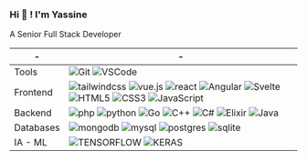 
### Hi 👋 ! I'm Yassine

A Senior Full Stack Developer 

| - | - |
|---|---|
| Tools | ![Git](https://img.shields.io/badge/-git-orange?style=for-the-badge&logo=git&logoColor=white&labelColor=24292e) ![VSCode](https://img.shields.io/badge/-vscode-orange?style=for-the-badge&logo=visual-studio-code&logoColor=white&labelColor=24292e) |
| Frontend | ![tailwindcss](https://img.shields.io/badge/-tailwindcss-coral?style=for-the-badge&logo=tailwind-css&logoColor=white&labelColor=24292e) ![vue.js](https://img.shields.io/badge/-vue.js-coral?style=for-the-badge&logo=vue.js&logoColor=white&labelColor=24292e) ![react](https://img.shields.io/badge/-react-coral?style=for-the-badge&logo=react&logoColor=white&labelColor=24292e) ![Angular](https://img.shields.io/badge/-angular-coral?style=for-the-badge&logo=angular&logoColor=white&labelColor=24292e) ![Svelte](https://img.shields.io/badge/-svelte-coral?style=for-the-badge&logo=svelte&logoColor=white&labelColor=24292e) ![HTML5](https://img.shields.io/badge/html%205-blue?style=for-the-badge&logo=html5&logoColor=white&labelColor=24292e) ![CSS3](https://img.shields.io/badge/css%203-blue?style=for-the-badge&logo=css3&logoColor=white&labelColor=24292e) ![JavaScript](https://img.shields.io/badge/-JavaScript-blue?style=for-the-badge&logo=javascript&logoColor=white&labelColor=24292e) |
| Backend | ![php](https://img.shields.io/badge/-php-green?style=for-the-badge&logo=php&logoColor=white&labelColor=24292e) ![python](https://img.shields.io/badge/-python-green?style=for-the-badge&logo=python&logoColor=white&labelColor=24292e) ![Go](https://img.shields.io/badge/-go-green?style=for-the-badge&logo=go&logoColor=white&labelColor=24292e) ![C++](https://img.shields.io/badge/-C++-green?style=for-the-badge&logo=C%2B%2B&logoColor=white&labelColor=24292e)  ![C#](https://img.shields.io/badge/-C%23-green?style=for-the-badge&logo=Csharp&logoColor=white&labelColor=24292e) ![Elixir](https://img.shields.io/badge/-elixir-green?style=for-the-badge&logo=elixir&logoColor=white&labelColor=24292e) ![Java](https://img.shields.io/badge/-java-green?style=for-the-badge&logo=java&logoColor=white&labelColor=24292e)
| Databases | ![mongodb](https://img.shields.io/badge/-mongodb-yellow?style=for-the-badge&logo=mongodb&logoColor=white&labelColor=24292e) ![mysql](https://img.shields.io/badge/-mysql-yellow?style=for-the-badge&logo=mysql&logoColor=white&labelColor=24292e) ![postgres](https://img.shields.io/badge/-postgresql-yellow?style=for-the-badge&logo=postgresql&logoColor=white&labelColor=24292e) ![sqlite](https://img.shields.io/badge/-sqlite-yellow?style=for-the-badge&logo=sqlite&logoColor=white&labelColor=24292e)
| IA - ML | ![TENSORFLOW](https://img.shields.io/badge/-TENSORFLOW-brown?style=for-the-badge&logo=TENSORFLOW&logoColor=white&labelColor=24292e) ![KERAS](https://img.shields.io/badge/-KERAS-brown?style=for-the-badge&logo=KERAS&logoColor=white&labelColor=24292e) |
